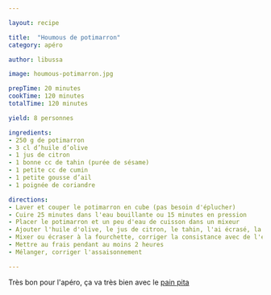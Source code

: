```yaml
---

layout: recipe

title:  "Houmous de potimarron"
category: apéro

author: libussa

image: houmous-potimarron.jpg

prepTime: 20 minutes
cookTime: 120 minutes
totalTime: 120 minutes

yield: 8 personnes

ingredients:
- 250 g de potimarron
- 3 cl d’huile d’olive
- 1 jus de citron
- 1 bonne cc de tahin (purée de sésame)
- 1 petite cc de cumin
- 1 petite gousse d’ail
- 1 poignée de coriandre

directions:
- Laver et couper le potimarron en cube (pas besoin d'éplucher)
- Cuire 25 minutes dans l'eau bouillante ou 15 minutes en pression
- Placer le potimarron et un peu d'eau de cuisson dans un mixeur
- Ajouter l'huile d'olive, le jus de citron, le tahin, l'ai écrasé, la coriandre hachée et le cumin
- Mixer ou écraser à la fourchette, corriger la consistance avec de l'eau de cuisson
- Mettre au frais pendant au moins 2 heures
- Mélanger, corriger l'assaisonnement

---
```


Très bon pour l'apéro, ça va très bien avec le [pain pita](../recipes/pain-pita.html)
